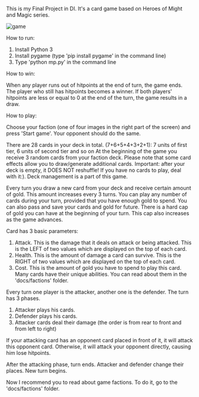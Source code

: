 This is my Final Project in DI. It's a card game based on Heroes of Might and Magic series.

![game](https://github.com/aikidopanda/Final-Project-Client/assets/31676788/f6c70f86-9a3c-48bd-bb91-bfdd160a0d6e)

How to run:

1. Install Python 3
2. Install pygame (type 'pip install pygame' in the command line)
3. Type 'python mp.py' in the command line

How to win:

When any player runs out of hitpoints at the end of turn, the game ends. The player who still has hitpoints becomes a winner.
If both players' hitpoints are less or equal to 0 at the end of the turn, the game results in a draw.

How to play:

Choose your faction (one of four images in the right part of the screen) and press 'Start game'. Your opponent should do the same.

There are 28 cards in your deck in total. (7+6+5+4+3+2+1): 7 units of first tier, 6 units of second tier and so on
At the beginning of the game you receive 3 random cards from your faction deck. 
Please note that some card effects allow you to draw/generate additional cards.
Important: after your deck is empty, it DOES NOT reshuffle! If you have no cards to play, deal with it:). Deck management is a part of this game.

Every turn you draw a new card from your deck and receive certain amount of gold. This amount increases every 3 turns.
You can play any number of cards during your turn, provided that you have enough gold to spend. You can also pass and save your cards and gold for future.
There is a hard cap of gold you can have at the beginning of your turn. This cap also increases as the game advances.

Card has 3 basic parameters:

1. Attack. This is the damage that it deals on attack or being attacked. This is the LEFT of two values which are displayed on the top of each card.
2. Health. This is the amount of damage a card can survive. This is the RIGHT of two values which are displayed on the top of each card.
3. Cost. This is the amount of gold you have to spend to play this card.
Many cards have their unique abilities. You can read about them in the 'docs/factions' folder. 

Every turn one player is the attacker, another one is the defender. The turn has 3 phases.

1. Attacker plays his cards.
2. Defender plays his cards.
3. Attacker cards deal their damage (the order is from rear to front and from left to right)

If your attacking card has an opponent card placed in front of it, it will attack this opponent card.
Otherwise, it will attack your opponent directly, causing him lose hitpoints.

After the attacking phase, turn ends. Attacker and defender change their places. New turn begins.

Now I recommend you to read about game factions. To do it, go to the 'docs/factions' folder.
